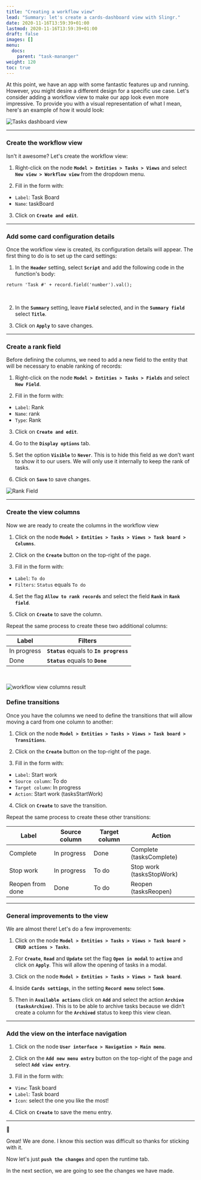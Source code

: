 ```yaml
---
title: "Creating a workflow view"
lead: "Summary: let's create a cards-dashboard view with Slingr."
date: 2020-11-16T13:59:39+01:00
lastmod: 2020-11-16T13:59:39+01:00
draft: false
images: []
menu:
  docs:
    parent: "task-mananger"
weight: 120
toc: true
---
```


At this point, we have an app with some fantastic features up and running. However, you might desire a different design for a specific use case. Let's consider adding a workflow view to make our app look even more impressive. To provide you with a visual representation of what I mean, here's an example of how it would look:

![Tasks dashboard view](https://pmslingr.github.io/slingrDoc/images/vendor/task-mananger/creating-wf/w.png)

---

### Create the workflow view

Isn't it awesome? Let's create the workflow view:

1. Right-click on the node **`Model > Entities > Tasks > Views`** and select **`New view > Workflow view`** from the dropdown menu.

2. Fill in the form with:
  - `Label`: Task Board
  - `Name`: taskBoard

3. Click on **`Create and edit`**.

---

### Add some card configuration details

Once the workflow view is created, its configuration details will appear. The first thing to do is to set up the card settings:

1. In the **`Header`** setting, select **`Script`** and add the following code in the function's body:
  ```
  return 'Task #' + record.field('number').val();
  ```
<br>

2. In the **`Summary`** setting, leave **`Field`** selected, and in the **`Summary field`** select **`Title`**.

3. Click on **`Apply`** to save changes.

---

### Create a rank field

Before defining the columns, we need to add a new field to the entity that will be necessary to enable ranking of records:

1. Right-click on the node **`Model > Entities > Tasks > Fields`** and select **`New Field`**.

2. Fill in the form with:
  - `Label`: Rank
  - `Name`: rank
  - `Type`: Rank

3. Click on **`Create and edit`**.

4. Go to the **`Display options`** tab.

5. Set the option **`Visible`** to **`Never`**. This is to hide this field as we don’t want to show it to our users. We will only use it internally to keep the rank of tasks.

6. Click on **`Save`** to save changes.

![Rank Field](https://pmslingr.github.io/slingrDoc/images/vendor/task-mananger/creating-wf/ww.png)

---

### Create the view columns

Now we are ready to create the columns in the workflow view

1. Click on the node **`Model > Entities > Tasks > Views > Task board > Columns`**.

2. Click on the **`Create`** button on the top-right of the page.

3. Fill in the form with:
  - `Label`: `To do`
  - `Filters`: `Status` equals `To do`

4. Set the flag **`Allow to rank records`** and select the field **`Rank`** in **`Rank field`**.

5. Click on **`Create`** to save the column.

Repeat the same process to create these two additional columns:

| Label        | Filters                                        |
| ---          | ---                                            |
| In progress  | **`Status`** equals to **`In progress`**       |
| Done         | **`Status`** equals to **`Done`**              |

<br>

![workflow view columns result](https://pmslingr.github.io/slingrDoc/images/vendor/task-mananger/creating-wf/www.png)

### Define transitions

Once you have the columns we need to define the transitions that will allow moving a card from one column to another:

1. Click on the node **`Model > Entities > Tasks > Views > Task board > Transitions`**.

2. Click on the **`Create`** button on the top-right of the page.

3. Fill in the form with:
  - `Label`: Start work
  - `Source column`: To do
  - `Target column`: In progress
  - `Action`: Start work (tasksStartWork)

4. Click on **`Create`** to save the transition.

Repeat the same process to create these other transitions:


| Label              | Source column | Target column | Action                   |
| ---                | ---           | ---           | ---                      |
| Complete           | In progress   | Done          | Complete (tasksComplete) |
| Stop work          | In progress   | To do         | Stop work (tasksStopWork)|
| Reopen from done   | Done          | To do         | Reopen (tasksReopen)     |


---

### General improvements to the view

We are almost there! Let's do a few improvements:

1. Click on the node **`Model > Entities > Tasks > Views > Task board > CRUD actions > Tasks`**.

2. For **`Create`**, **`Read`** and **`Update`** set the flag **`Open in modal`** to **`active`** and click on **`Apply`**. This will allow the opening of tasks in a modal.

3. Click on the node **`Model > Entities > Tasks > Views > Task board`**.

4. Inside **`Cards settings`**, in the setting **`Record menu`** select **`Some`**.

5. Then in **`Available actions`** click on **`Add`** and select the action **`Archive (tasksArchive)`**. This is to be able to archive tasks because we didn’t create a column for the **`Archived`** status to keep this view clean.

---

### Add the view on the interface navigation

1. Click on the node **`User interface > Navigation > Main menu`**.

2. Click on the **`Add new menu entry`** button on the top-right of the page and select **`Add view entry`**.

3. Fill in the form with:
  - `View`: Task board
  - `Label`: Task board
  - `Icon`: select the one you like the most!

4. Click on **`Create`** to save the menu entry.

--- 

🥳

Great! We are done. I know this section was difficult so thanks for sticking with it. 

Now let's just **`push the changes`** and open the runtime tab. 

In the next section, we are going to see the changes we have made. 